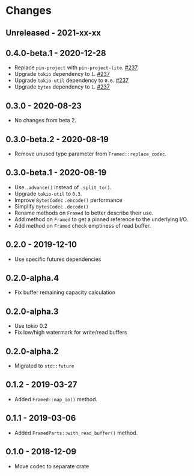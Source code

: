 # Changes

## Unreleased - 2021-xx-xx


## 0.4.0-beta.1 - 2020-12-28
* Replace `pin-project` with `pin-project-lite`. [#237]
* Upgrade `tokio` dependency to `1`. [#237]
* Upgrade `tokio-util` dependency to `0.6`. [#237]
* Upgrade `bytes` dependency to `1`. [#237]

[#237]: https://github.com/actix/actix-net/pull/237


## 0.3.0 - 2020-08-23
* No changes from beta 2.


## 0.3.0-beta.2 - 2020-08-19
* Remove unused type parameter from `Framed::replace_codec`.


## 0.3.0-beta.1 - 2020-08-19
* Use `.advance()` instead of `.split_to()`.
* Upgrade `tokio-util` to `0.3`.
* Improve `BytesCodec` `.encode()` performance
* Simplify `BytesCodec` `.decode()` 
* Rename methods on `Framed` to better describe their use.
* Add method on `Framed` to get a pinned reference to the underlying I/O.
* Add method on `Framed` check emptiness of read buffer.


## 0.2.0 - 2019-12-10
* Use specific futures dependencies


## 0.2.0-alpha.4
* Fix buffer remaining capacity calculation


## 0.2.0-alpha.3
* Use tokio 0.2
* Fix low/high watermark for write/read buffers


## 0.2.0-alpha.2
* Migrated to `std::future`


## 0.1.2 - 2019-03-27
* Added `Framed::map_io()` method.


## 0.1.1 - 2019-03-06
* Added `FramedParts::with_read_buffer()` method.


## 0.1.0 - 2018-12-09
* Move codec to separate crate
